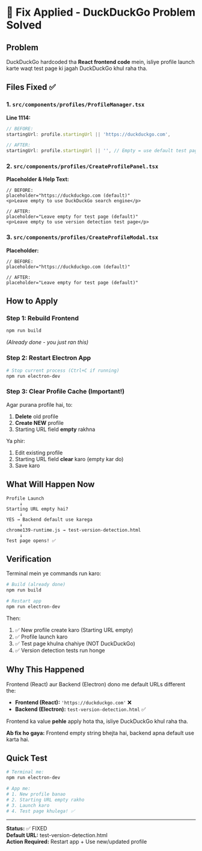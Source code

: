 # 🔧 Fix Applied - DuckDuckGo Problem Solved

## Problem
DuckDuckGo hardcoded tha **React frontend code** mein, isliye profile launch karte waqt test page ki jagah DuckDuckGo khul raha tha.

## Files Fixed ✅

### 1. `src/components/profiles/ProfileManager.tsx`
**Line 1114:**
```typescript
// BEFORE:
startingUrl: profile.startingUrl || 'https://duckduckgo.com',

// AFTER:
startingUrl: profile.startingUrl || '', // Empty = use default test page
```

### 2. `src/components/profiles/CreateProfilePanel.tsx`
**Placeholder & Help Text:**
```tsx
// BEFORE:
placeholder="https://duckduckgo.com (default)"
<p>Leave empty to use DuckDuckGo search engine</p>

// AFTER:
placeholder="Leave empty for test page (default)"
<p>Leave empty to use version detection test page</p>
```

### 3. `src/components/profiles/CreateProfileModal.tsx`
**Placeholder:**
```tsx
// BEFORE:
placeholder="https://duckduckgo.com (default)"

// AFTER:
placeholder="Leave empty for test page (default)"
```

## How to Apply

### Step 1: Rebuild Frontend
```bash
npm run build
```
*(Already done - you just ran this)*

### Step 2: Restart Electron App
```bash
# Stop current process (Ctrl+C if running)
npm run electron-dev
```

### Step 3: Clear Profile Cache (Important!)
Agar purana profile hai, to:
1. **Delete** old profile
2. **Create NEW** profile
3. Starting URL field **empty** rakhna

Ya phir:
1. Edit existing profile
2. Starting URL field **clear** karo (empty kar do)
3. Save karo

## What Will Happen Now

```
Profile Launch
     ↓
Starting URL empty hai?
     ↓
YES → Backend default use karega
     ↓
chrome139-runtime.js → test-version-detection.html
     ↓
Test page opens! ✅
```

## Verification

Terminal mein ye commands run karo:

```bash
# Build (already done)
npm run build

# Restart app
npm run electron-dev
```

Then:
1. ✅ New profile create karo (Starting URL empty)
2. ✅ Profile launch karo
3. ✅ Test page khulna chahiye (NOT DuckDuckGo)
4. ✅ Version detection tests run honge

## Why This Happened

Frontend (React) aur Backend (Electron) dono me default URLs different the:

- **Frontend (React):** `'https://duckduckgo.com'` ❌
- **Backend (Electron):** `test-version-detection.html` ✅

Frontend ka value **pehle** apply hota tha, isliye DuckDuckGo khul raha tha.

**Ab fix ho gaya:** Frontend empty string bhejta hai, backend apna default use karta hai.

## Quick Test

```bash
# Terminal me:
npm run electron-dev

# App me:
# 1. New profile banao
# 2. Starting URL empty rakho
# 3. Launch karo
# 4. Test page khulega! ✅
```

---

**Status:** ✅ FIXED  
**Default URL:** test-version-detection.html  
**Action Required:** Restart app + Use new/updated profile
